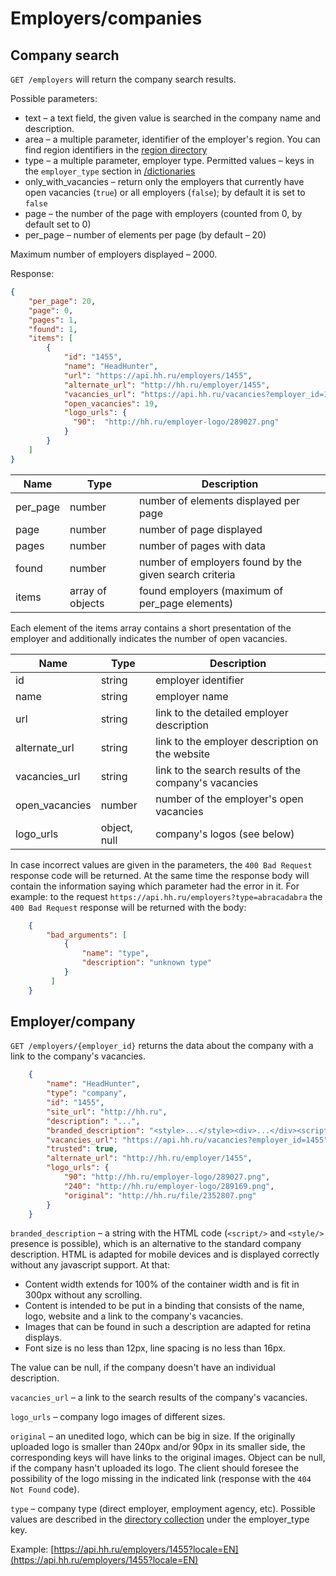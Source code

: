 # Employers/companies

<a name="search"></a>
## Company search

`GET /employers` will return the company search results.

Possible parameters:

* text – a text field, the given value is searched in the company name and
  description.
* area – a multiple parameter, identifier of the employer's region. You can
  find region identifiers in the [region directory](areas.md)
* type – a multiple parameter, employer type. Permitted values – keys in the
  `employer_type` section in [/dictionaries](dictionaries.md)
* only_with_vacancies – return only the employers that currently
  have open vacancies (`true`) or all employers (`false`); by default it is
  set to `false`
* page – the number of the page with employers (counted from 0, by default
  set to 0)
* per_page – number of elements per page (by default – 20)

Maximum number of employers displayed – 2000.

Response:

```json
{
    "per_page": 20,
    "page": 0,
    "pages": 1,
    "found": 1,
    "items": [
        {
            "id": "1455",
            "name": "HeadHunter",
            "url": "https://api.hh.ru/employers/1455",
            "alternate_url": "http://hh.ru/employer/1455",
            "vacancies_url": "https://api.hh.ru/vacancies?employer_id=1455",
            "open_vacancies": 19,
            "logo_urls": {
              "90":  "http://hh.ru/employer-logo/289027.png"
            }
        }
    ]
}
```

| Name      | Type             | Description                                            |
|-----------|------------------|--------------------------------------------------------|
| per_page  | number           | number of elements displayed per page                  |
| page      | number           | number of page displayed                               |
| pages     | number           | number of pages with data                              |
| found     | number           | number of employers found by the given search criteria |
| items     | array of objects | found employers (maximum of per\_page elements)        |

Each element of the items array contains a short presentation of the employer
and additionally indicates the number of open vacancies.

| Name            | Type         | Description                                           |
|-----------------|--------------|-------------------------------------------------------|
| id              | string       | employer identifier                                   |
| name            | string       | employer name                                         |
| url             | string       | link to the detailed employer description             |
| alternate_url   | string       | link to the employer description on the website       |
| vacancies_url   | string       | link to the search results of the company's vacancies |
| open_vacancies  | number       | number of the employer's open vacancies               |
| logo_urls       | object, null | company's logos (see below)                           |

In case incorrect values are given in the parameters, the `400 Bad Request`
response code will be returned. At the same time the response body will contain
the information saying which parameter had the error in it. For example: to the
request `https://api.hh.ru/employers?type=abracadabra` the `400 Bad Request`
response will be returned with the body:

```json
    {
        "bad_arguments": [
            {
                "name": "type",
                "description": "unknown type"
            }
         ]
    }
```


<a name="item"></a>
## Employer/company

`GET /employers/{employer_id}` returns the data about the company with a link
to the company's vacancies.

```json
    {
        "name": "HeadHunter",
        "type": "company",
        "id": "1455",
        "site_url": "http://hh.ru",
        "description": "...",
        "branded_description": "<style>...</style><div>...</div><script></script>",
        "vacancies_url": "https://api.hh.ru/vacancies?employer_id=1455",
        "trusted": true,
        "alternate_url": "http://hh.ru/employer/1455",
        "logo_urls": {
            "90": "http://hh.ru/employer-logo/289027.png",
            "240": "http://hh.ru/employer-logo/289169.png",
            "original": "http://hh.ru/file/2352807.png"
        }
    }
```

`branded_description` – a string with the HTML code (`<script/>` and `<style/>`
presence is possible), which is an alternative to the standard company
description. HTML is adapted for mobile devices and is displayed correctly
without any javascript support. At that:

* Content width extends for 100% of the container width and is fit in 300px
  without any scrolling.
* Content is intended to be put in a binding that consists of the name, logo,
  website and a link to the company's vacancies.
* Images that can be found in such a description are adapted for retina
  displays.
* Font size is no less than 12px, line spacing is no less than 16px.

The value can be null, if the company doesn't have an individual description.

`vacancies_url` – a link to the search results of the company's vacancies.

`logo_urls` – company logo images of different sizes.

`original` – an unedited logo, which can be big in size. If the originally
uploaded logo is smaller than 240px and/or 90px in its smaller side,
the corresponding keys will have links to the original images. Object
can be null, if the company hasn't uploaded its logo. The client should foresee
the possibility of the logo missing in the indicated link (response with the
`404 Not Found` code).

`type` – company type (direct employer, employment agency, etc). Possible values
are described in the [directory collection](dictionaries.md) under the
employer_type key.

Example: [https://api.hh.ru/employers/1455?locale=EN](https://api.hh.ru/employers/1455?locale=EN)
